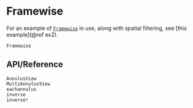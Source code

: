 # Framewise

For an example of [`Framewise`](@ref) in use, along with spatial filtering, see [this example](@ref ex2).

```@docs
Framewise
```

## API/Reference

```@docs
AnnulusView
MultiAnnulusView
eachannulus
inverse
inverse!
```
